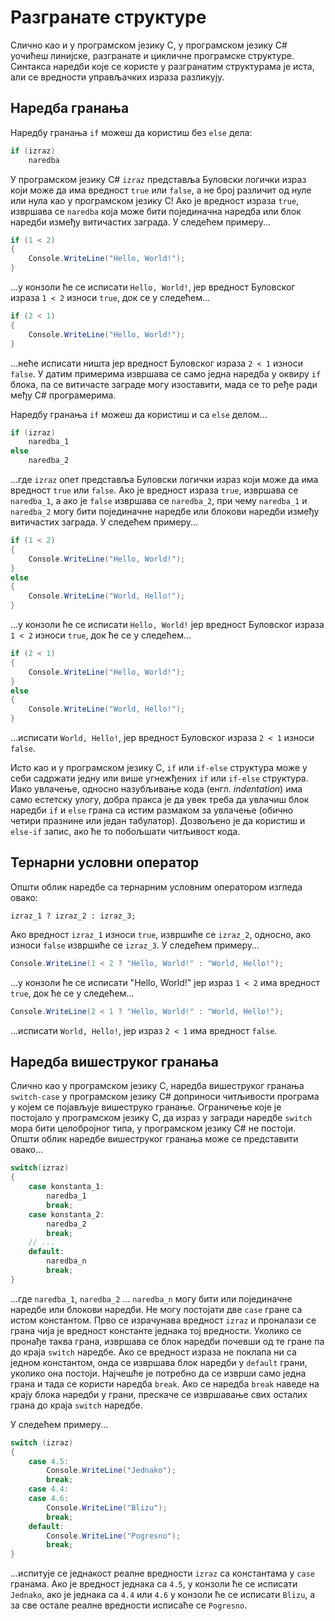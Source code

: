 # Разгранате структуре

Слично као и у програмском језику C, у програмском језику C# уочићеш линијске,
разгранате и цикличне програмске структуре. Синтакса наредби које се користе у
разгранатим структурама је иста, али се вредности управљачких израза разликују.

## Наредба гранања

Наредбу гранања `if` можеш да користиш без `else` дела:

```cs
if (izraz)
    naredba
```

У програмском језику C# `izraz` представља Буловски логички израз који може да
има вредност `true` или `false`, а не број различит од нуле или нула као у
програмском језику C! Ако је вредност израза `true`, извршава се `naredba` која
може бити појединачна наредба или блок наредби између витичастих заграда. У
следећем примеру...

```cs
if (1 < 2)
{
    Console.WriteLine("Hello, World!"); 
}
```

...у конзоли ће се исписати `Hello, World!`, јер вредност Буловског израза `1 < 2`
износи `true`, док се у следећем...

```cs
if (2 < 1)
{
    Console.WriteLine("Hello, World!"); 
}
```

...неће исписати ништа јер вредност Буловског израза `2 < 1` износи `false`. У
датим примерима извршава се само једна наредба у оквиру `if` блока, па се
витичасте заграде могу изоставити, мада се то ређе ради међу C# програмерима.

Наредбу гранања `if` можеш да користиш и са `else` делом...

```cs
if (izraz)
    naredba_1
else
    naredba_2
```

...где `izraz` опет представља Буловски логички израз који може да има вредност
`true` или `false`. Ако је вредност израза `true`, извршава се `naredba_1`, а
ако је `false` извршава се `naredba_2`, при чему `naredba_1` и `naredba_2` могу бити
појединачне наредбе или блокови наредби између витичастих заграда. У следећем
примеру...

```cs
if (1 < 2)
{
    Console.WriteLine("Hello, World!"); 
}
else
{
    Console.WriteLine("World, Hello!"); 
}
```

...у конзоли ће се исписати `Hello, World!` јер вредност Буловског израза
`1 < 2` износи `true`, док ће се у следећем...

```cs
if (2 < 1)
{
    Console.WriteLine("Hello, World!"); 
}
else
{
    Console.WriteLine("World, Hello!"); 
}
```

...исписати `World, Hello!`, јер вредност Буловског израза `2 < 1` износи
`false`.

Исто као и у програмском језику C, `if` или `if-else` структура може у себи
садржати једну или више угнежђених `if` или `if-else` структура. Иако увлачење,
односно назубљивање кода (енгл. *indentation*) има само естетску улогу, добра
пракса је да увек треба да увлачиш блок наредби `if` и `else` грана са истим
размаком за увлачење (обично четири празнине или један табулатор). Дозвољено је
да користиш и `else-if` запис, ако ће то побољшати читљивост кода.

## Тернарни условни оператор

Општи облик наредбе са тернарним условним оператором изгледа овако:

```text
izraz_1 ? izraz_2 : izraz_3;
```

Ако вредност `izraz_1` износи `true`, извршиће се `izraz_2`, односно, ако
износи `false` извршиће се `izraz_3`. У следећем примеру...

```cs
Console.WriteLine(1 < 2 ? "Hello, World!" : "World, Hello!");
```

...у конзоли ће се исписати "Hello, World!" јер израз `1 < 2` има вредност
`true`, док ће се у следећем...

```cs
Console.WriteLine(2 < 1 ? "Hello, World!" : "World, Hello!");
```

...исписати `World, Hello!`, јер израз `2 < 1` има вредност `false`.

## Наредба вишеструког гранања

Слично као у програмском језику C, наредба вишеструког гранања `switch-case` у
програмском језику C# доприноси читљивости програма у којем се појављује
вишеструко гранање. Ограничење које је постојало у програмском језику C, да
израз у загради наредбе `switch` мора бити целобројног типа, у програмском
језику C# не постоји. Општи облик наредбе вишеструког гранања може се
представити овако...

```cs
switch(izraz) 
{
    case konstanta_1:
        naredba_1
        break;
    case konstanta_2:
        naredba_2
        break;
    // ...
    default:
        naredba_n
        break;
}
```

...где `naredbа_1`, `naredbа_2` … `naredba_n` могу бити или појединачне наредбе
или блокови наредби. Не могу постојати две `case` гране са истом константом.
Прво се израчунава вредност `izraz` и проналази се грана чија је вредност
константе једнака тој вредности. Уколико се пронађе таква грана, извршава се
блок наредби почевши од те гране па до краја `switch` наредбе. Ако се вредност
израза не поклапа ни са једном константом, онда се извршава блок наредби у
`default` грани, уколико она постоји. Најчешће је потребно да се изврши само једна
грана и тада се користи наредба `break`. Ако се наредба `break` наведе на крају
блока наредби у грани, прескаче се извршавање свих осталих грана до краја
`switch` наредбе.

У следећем примеру...

```cs
switch (izraz)
{
    case 4.5:
        Console.WriteLine("Jednako");
        break;
    case 4.4:
    case 4.6:
        Console.WriteLine("Blizu");
        break;
    default:
        Console.WriteLine("Pogresno");
        break;
}
```

...испитује се једнакост реалне вредности `izraz` са константама у `case`
гранама. Ако је вредност једнака са `4.5`, у конзоли ће се исписати `Jednako`,
ако је једнака са `4.4` или `4.6` у конзоли ће се исписати `Blizu`, а за све
остале реалне вредности исписаће се `Pogresno`.
